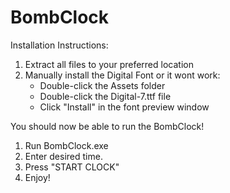 # BombClock
Installation Instructions:
1. Extract all files to your preferred location
2. Manually install the Digital Font or it wont work:
   - Double-click the Assets folder
   - Double-click the Digital-7.ttf file
   - Click "Install" in the font preview window
  
You should now be able to run the BombClock!
1. Run BombClock.exe
2. Enter desired time.
3. Press "START CLOCK"
4. Enjoy!


